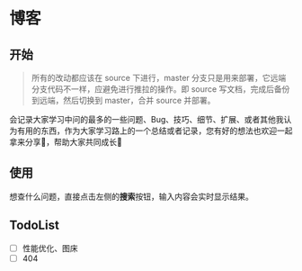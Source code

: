 # 博客

## 开始

> 所有的改动都应该在 source 下进行，master 分支只是用来部署，它远端分支代码不一样，应避免进行推拉的操作。即 source 写文档，完成后备份到远端，然后切换到 master，合并 source 并部署。

会记录大家学习中问的最多的一些问题、Bug、技巧、细节、扩展、或者其他我认为有用的东西，作为大家学习路上的一个总结或者记录，您有好的想法也欢迎一起拿来分享🤝，帮助大家共同成长💖

## 使用

想查什么问题，直接点击左侧的**搜索**按钮，输入内容会实时显示结果。

## TodoList

- [ ] 性能优化、图床
- [ ] 404